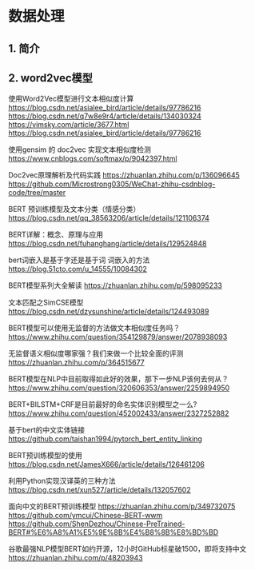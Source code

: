 # 数据处理

## 1. 简介



## 2. word2vec模型

使用Word2Vec模型进行文本相似度计算
https://blog.csdn.net/asialee_bird/article/details/97786216
https://blog.csdn.net/q7w8e9r4/article/details/134030324
https://vimsky.com/article/3677.html
https://blog.csdn.net/asialee_bird/article/details/97786216

使用gensim 的 doc2vec 实现文本相似度检测
https://www.cnblogs.com/softmax/p/9042397.html

Doc2vec原理解析及代码实践
https://zhuanlan.zhihu.com/p/136096645
https://github.com/Microstrong0305/WeChat-zhihu-csdnblog-code/tree/master

BERT 预训练模型及文本分类（情感分类）
https://blog.csdn.net/qq_38563206/article/details/121106374

BERT详解：概念、原理与应用
https://blog.csdn.net/fuhanghang/article/details/129524848

bert词嵌入是基于字还是基于词 词嵌入的方法
https://blog.51cto.com/u_14555/10084302

BERT模型系列大全解读
https://zhuanlan.zhihu.com/p/598095233

文本匹配之SimCSE模型
https://blog.csdn.net/dzysunshine/article/details/124493089

BERT模型可以使用无监督的方法做文本相似度任务吗？
https://www.zhihu.com/question/354129879/answer/2078938093

无监督语义相似度哪家强？我们来做一个比较全面的评测
https://zhuanlan.zhihu.com/p/364515677

BERT模型在NLP中目前取得如此好的效果，那下一步NLP该何去何从？
https://www.zhihu.com/question/320606353/answer/2259894950

BERT+BILSTM+CRF是目前最好的命名实体识别模型之一么?
https://www.zhihu.com/question/452002433/answer/2327252882

基于bert的中文实体链接
https://github.com/taishan1994/pytorch_bert_entity_linking

BERT预训练模型的使用
https://blog.csdn.net/JamesX666/article/details/126461206

利用Python实现汉译英的三种方法
https://blog.csdn.net/xun527/article/details/132057602

面向中文的BERT预训练模型
https://zhuanlan.zhihu.com/p/349732075
https://github.com/ymcui/Chinese-BERT-wwm
https://github.com/ShenDezhou/Chinese-PreTrained-BERT#%E6%A8%A1%E5%9E%8B%E4%B8%8B%E8%BD%BD

谷歌最强NLP模型BERT如约开源，12小时GitHub标星破1500，即将支持中文
https://zhuanlan.zhihu.com/p/48203943